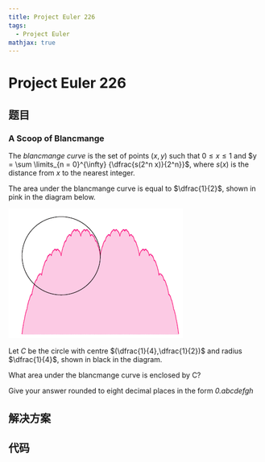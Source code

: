 ```yaml
---
title: Project Euler 226
tags:
  - Project Euler
mathjax: true
---
```

<escape><!-- more --></escape>
    


# Project Euler 226
## 题目
### A Scoop of Blancmange

The *blancmange curve* is the set of points $(x, y)$ such that $0 \le x \le 1$ and $y = \sum \limits_{n = 0}^{\infty} {\dfrac{s(2^n x)}{2^n}}$, where $s(x)$ is the distance from $x$ to the nearest integer.

The area under the blancmange curve is equal to $\dfrac{1}{2}$, shown in pink in the diagram below.

![](../images/p226_scoop2.gif)

Let $C$ be the circle with centre $(\dfrac{1}{4},\dfrac{1}{2})$ and radius $\dfrac{1}{4}$, shown in black in the diagram.

What area under the blancmange curve is enclosed by C?

Give your answer rounded to eight decimal places in the form *0.abcdefgh*


## 解决方案


## 代码



